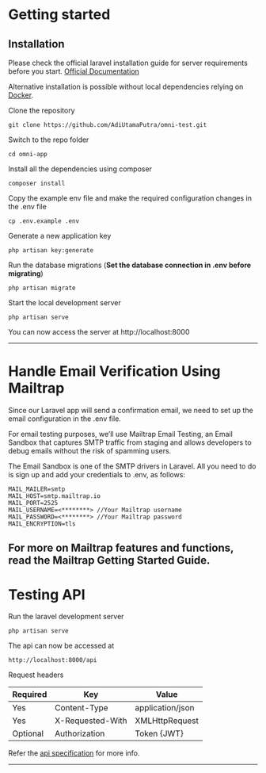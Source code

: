 
# Getting started

## Installation

Please check the official laravel installation guide for server requirements before you start. [Official Documentation](https://laravel.com/docs/5.4/installation#installation)

Alternative installation is possible without local dependencies relying on [Docker](#docker). 

Clone the repository

    git clone https://github.com/AdiUtamaPutra/omni-test.git

Switch to the repo folder

    cd omni-app

Install all the dependencies using composer

    composer install

Copy the example env file and make the required configuration changes in the .env file

    cp .env.example .env

Generate a new application key

    php artisan key:generate

Run the database migrations (**Set the database connection in .env before migrating**)

    php artisan migrate

Start the local development server

    php artisan serve

You can now access the server at http://localhost:8000
    
----------
# Handle Email Verification Using Mailtrap

Since our Laravel app will send a confirmation email, we need to set up the email configuration in the .env file.

For email testing purposes, we’ll use Mailtrap Email Testing, an Email Sandbox that captures SMTP traffic from staging and allows developers to debug emails without the risk of spamming users.

The Email Sandbox is one of the SMTP drivers in Laravel. All you need to do is sign up and add your credentials to .env, as follows:

    MAIL_MAILER=smtp  
    MAIL_HOST=smtp.mailtrap.io  
    MAIL_PORT=2525  
    MAIL_USERNAME=<********> //Your Mailtrap username  
    MAIL_PASSWORD=<********> //Your Mailtrap password
    MAIL_ENCRYPTION=tls

For more on Mailtrap features and functions, read the Mailtrap Getting Started Guide.
----------

# Testing API

Run the laravel development server

    php artisan serve

The api can now be accessed at

    http://localhost:8000/api

Request headers

| **Required** 	| **Key**              	| **Value**            	|
|----------	|------------------	|------------------	|
| Yes      	| Content-Type     	| application/json 	|
| Yes      	| X-Requested-With 	| XMLHttpRequest   	|
| Optional 	| Authorization    	| Token {JWT}      	|

Refer the [api specification](#api-specification) for more info.

----------